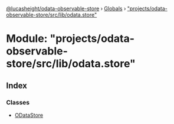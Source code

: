 [@lucasheight/odata-observable-store](../README.md) › [Globals](../globals.md) › ["projects/odata-observable-store/src/lib/odata.store"](_projects_odata_observable_store_src_lib_odata_store_.md)

# Module: "projects/odata-observable-store/src/lib/odata.store"

## Index

### Classes

* [ODataStore](../classes/_projects_odata_observable_store_src_lib_odata_store_.odatastore.md)
